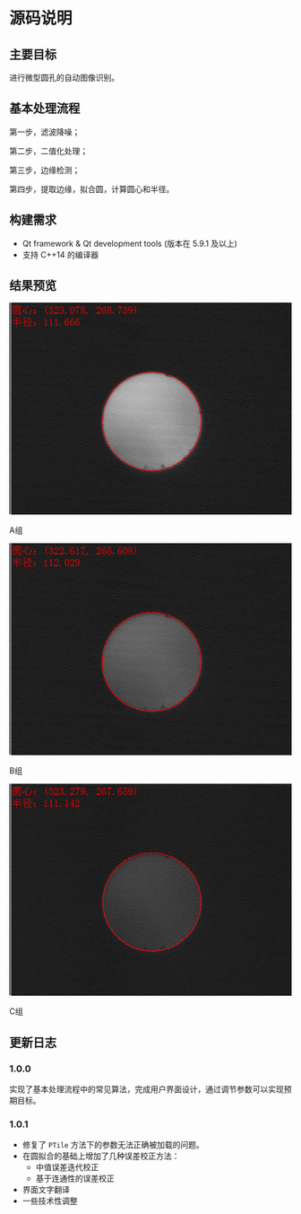 # 源码说明

## 主要目标

进行微型圆孔的自动图像识别。

## 基本处理流程

第一步，滤波降噪；

第二步，二值化处理；

第三步，边缘检测；

第四步，提取边缘，拟合圆，计算圆心和半径。

## 构建需求

* Qt framework & Qt development tools (版本在 5.9.1 及以上)
* 支持 C++14 的编译器

## 结果预览

![A.out](/cpp-qt/preview/A.out.png)

A组

![B.out](/cpp-qt/preview/B.out.png)

B组

![C.out](/cpp-qt/preview/C.out.png)

C组

## 更新日志

### 1.0.0

实现了基本处理流程中的常见算法，完成用户界面设计，通过调节参数可以实现预期目标。

### 1.0.1

* 修复了 `PTile` 方法下的参数无法正确被加载的问题。
* 在圆拟合的基础上增加了几种误差校正方法：
    + 中值误差迭代校正
    + 基于连通性的误差校正
* 界面文字翻译
* 一些技术性调整
